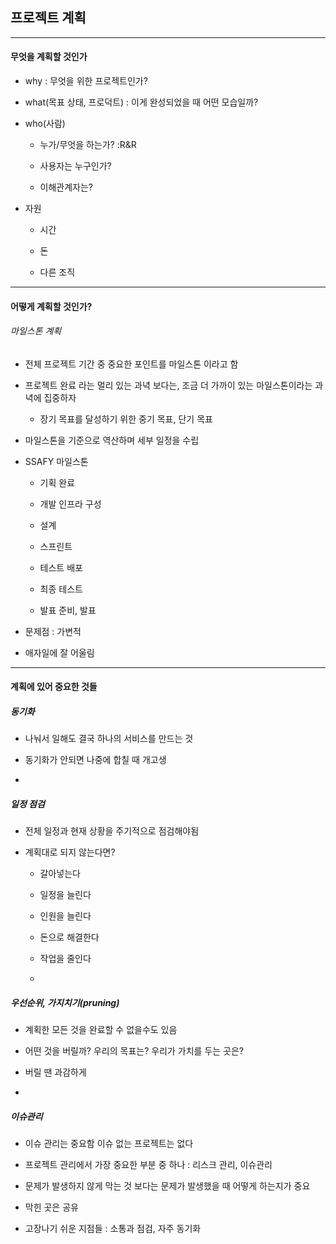 ## 프로젝트 계획

---

#### 무엇을 계획할 것인가

- why : 무엇을 위한 프로젝트인가?

- what(목표 상태, 프로덕트) : 이게 완성되었을 때 어떤 모습일까?

- who(사람)
  
  - 누가/무엇을 하는가? :R&R
  
  - 사용자는 누구인가?
  
  - 이해관계자는?

- 자원
  
  - 시간
  
  - 돈
  
  - 다른 조직

---

#### 어떻게 계획할 것인가?



###### 마일스톤 계획

- 전체 프로젝트 기간 중 중요한 포인트를 마일스톤 이라고 함

- 프로젝트 완료 라는 멀리 있는 과녁 보다는, 조금 더 가까이 있는 마일스톤이라는 과녁에 집중하자
  
  - 장기 목표를 달성하기 위한 중기 목표, 단기 목표

- 마일스톤을 기준으로 역산하며 세부 일정을 수립

- SSAFY 마일스톤
  
  - 기획 완료
  
  - 개발 인프라 구성
  
  - 설계
  
  - 스프린트
  
  - 테스트 배포
  
  - 최종 테스트
  
  - 발표 준비, 발표

- 문제점 : 가변적

- 애자일에 잘 어울림

---

#### 계획에 있어 중요한 것들



##### 동기화

- 나눠서 일해도 결국 하나의 서비스를 만드는 것

- 동기화가 안되면 나중에 합칠 때 개고생

- 

##### 일정 점검

- 전체 일정과 현재 상황을 주기적으로 점검해야됨

- 계획대로 되지 않는다면?
  
  - 갈아넣는다
  
  - 일정을 늘린다
  
  - 인원을 늘린다
  
  - 돈으로 해결한다
  
  - 작업을 줄인다
  
  - 

##### 우선순위, 가지치기(pruning)

- 계획한 모든 것을 완료할 수 없을수도 있음

- 어떤 것을 버릴까? 우리의 목표는? 우리가 가치를 두는 곳은?

- 버릴 땐 과감하게

- 

##### 이슈관리

- 이슈 관리는 중요함 이슈 없는 프로젝트는 없다

- 프로젝트 관리에서 가장 중요한 부분 중 하나 : 리스크 관리, 이슈관리

- 문제가 발생하지 않게 막는 것 보다는 문제가 발생했을 때 어떻게 하는지가 중요

- 막힌 곳은 공유

- 고장나기 쉬운 지점들 : 소통과 점검, 자주 동기화




